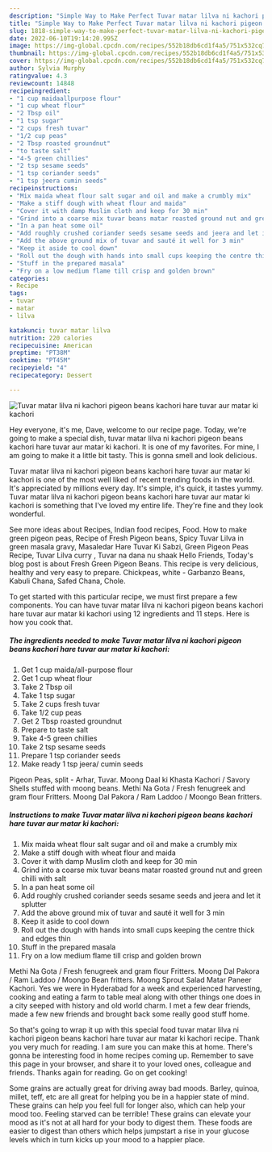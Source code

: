 ```yaml
---
description: "Simple Way to Make Perfect Tuvar matar lilva ni kachori pigeon beans kachori hare tuvar aur matar ki kachori"
title: "Simple Way to Make Perfect Tuvar matar lilva ni kachori pigeon beans kachori hare tuvar aur matar ki kachori"
slug: 1818-simple-way-to-make-perfect-tuvar-matar-lilva-ni-kachori-pigeon-beans-kachori-hare-tuvar-aur-matar-ki-kachori
date: 2022-06-10T19:14:20.995Z
image: https://img-global.cpcdn.com/recipes/552b18db6cd1f4a5/751x532cq70/tuvar-matar-lilva-ni-kachori-pigeon-beans-kachori-hare-tuvar-aur-matar-ki-kachori-recipe-main-photo.jpg
thumbnail: https://img-global.cpcdn.com/recipes/552b18db6cd1f4a5/751x532cq70/tuvar-matar-lilva-ni-kachori-pigeon-beans-kachori-hare-tuvar-aur-matar-ki-kachori-recipe-main-photo.jpg
cover: https://img-global.cpcdn.com/recipes/552b18db6cd1f4a5/751x532cq70/tuvar-matar-lilva-ni-kachori-pigeon-beans-kachori-hare-tuvar-aur-matar-ki-kachori-recipe-main-photo.jpg
author: Sylvia Murphy
ratingvalue: 4.3
reviewcount: 14848
recipeingredient:
- "1 cup maidaallpurpose flour"
- "1 cup wheat flour"
- "2 Tbsp oil"
- "1 tsp sugar"
- "2 cups fresh tuvar"
- "1/2 cup peas"
- "2 Tbsp roasted groundnut"
- "to taste salt"
- "4-5 green chillies"
- "2 tsp sesame seeds"
- "1 tsp coriander seeds"
- "1 tsp jeera cumin seeds"
recipeinstructions:
- "Mix maida wheat flour salt sugar and oil and make a crumbly mix"
- "Make a stiff dough with wheat flour and maida"
- "Cover it with damp Muslim cloth and keep for 30 min"
- "Grind into a coarse mix tuvar beans matar roasted ground nut and green chilli with salt"
- "In a pan heat some oil"
- "Add roughly crushed coriander seeds sesame seeds and jeera and let it splutter"
- "Add the above ground mix of tuvar and sauté it well for 3 min"
- "Keep it aside to cool down"
- "Roll out the dough with hands into small cups keeping the centre thick and edges thin"
- "Stuff in the prepared masala"
- "Fry on a low medium flame till crisp and golden brown"
categories:
- Recipe
tags:
- tuvar
- matar
- lilva

katakunci: tuvar matar lilva 
nutrition: 220 calories
recipecuisine: American
preptime: "PT38M"
cooktime: "PT45M"
recipeyield: "4"
recipecategory: Dessert

---
```



![Tuvar matar lilva ni kachori pigeon beans kachori hare tuvar aur matar ki kachori](https://img-global.cpcdn.com/recipes/552b18db6cd1f4a5/751x532cq70/tuvar-matar-lilva-ni-kachori-pigeon-beans-kachori-hare-tuvar-aur-matar-ki-kachori-recipe-main-photo.jpg)

Hey everyone, it's me, Dave, welcome to our recipe page. Today, we're going to make a special dish, tuvar matar lilva ni kachori pigeon beans kachori hare tuvar aur matar ki kachori. It is one of my favorites. For mine, I am going to make it a little bit tasty. This is gonna smell and look delicious.

Tuvar matar lilva ni kachori pigeon beans kachori hare tuvar aur matar ki kachori is one of the most well liked of recent trending foods in the world. It's appreciated by millions every day. It's simple, it's quick, it tastes yummy. Tuvar matar lilva ni kachori pigeon beans kachori hare tuvar aur matar ki kachori is something that I've loved my entire life. They're fine and they look wonderful.

See more ideas about Recipes, Indian food recipes, Food. How to make green pigeon peas, Recipe of Fresh Pigeon beans, Spicy Tuvar Lilva in green masala gravy, Masaledar Hare Tuvar Ki Sabzi, Green Pigeon Peas Recipe, Tuvar Lilva curry , Tuvar na dana nu shaak Hello Friends, Today&#39;s blog post is about Fresh Green Pigeon Beans. This recipe is very delicious, healthy and very easy to prepare. Chickpeas, white - Garbanzo Beans, Kabuli Chana, Safed Chana, Chole.


To get started with this particular recipe, we must first prepare a few components. You can have tuvar matar lilva ni kachori pigeon beans kachori hare tuvar aur matar ki kachori using 12 ingredients and 11 steps. Here is how you cook that.

<!--inarticleads1-->

##### The ingredients needed to make Tuvar matar lilva ni kachori pigeon beans kachori hare tuvar aur matar ki kachori:

1. Get 1 cup maida/all-purpose flour
1. Get 1 cup wheat flour
1. Take 2 Tbsp oil
1. Take 1 tsp sugar
1. Take 2 cups fresh tuvar
1. Take 1/2 cup peas
1. Get 2 Tbsp roasted groundnut
1. Prepare to taste salt
1. Take 4-5 green chillies
1. Take 2 tsp sesame seeds
1. Prepare 1 tsp coriander seeds
1. Make ready 1 tsp jeera/ cumin seeds


Pigeon Peas, split - Arhar, Tuvar. Moong Daal ki Khasta Kachori / Savory Shells stuffed with moong beans. Methi Na Gota / Fresh fenugreek and gram flour Fritters. Moong Dal Pakora / Ram Laddoo / Moongo Bean fritters. 

<!--inarticleads2-->

##### Instructions to make Tuvar matar lilva ni kachori pigeon beans kachori hare tuvar aur matar ki kachori:

1. Mix maida wheat flour salt sugar and oil and make a crumbly mix
1. Make a stiff dough with wheat flour and maida
1. Cover it with damp Muslim cloth and keep for 30 min
1. Grind into a coarse mix tuvar beans matar roasted ground nut and green chilli with salt
1. In a pan heat some oil
1. Add roughly crushed coriander seeds sesame seeds and jeera and let it splutter
1. Add the above ground mix of tuvar and sauté it well for 3 min
1. Keep it aside to cool down
1. Roll out the dough with hands into small cups keeping the centre thick and edges thin
1. Stuff in the prepared masala
1. Fry on a low medium flame till crisp and golden brown


Methi Na Gota / Fresh fenugreek and gram flour Fritters. Moong Dal Pakora / Ram Laddoo / Moongo Bean fritters. Moong Sprout Salad Matar Paneer Kachori. Yes we were in Hyderabad for a week and experienced harvesting, cooking and eating a farm to table meal along with other things one does in a city seeped with history and old world charm. I met a few dear friends, made a few new friends and brought back some really good stuff home. 

So that's going to wrap it up with this special food tuvar matar lilva ni kachori pigeon beans kachori hare tuvar aur matar ki kachori recipe. Thank you very much for reading. I am sure you can make this at home. There's gonna be interesting food in home recipes coming up. Remember to save this page in your browser, and share it to your loved ones, colleague and friends. Thanks again for reading. Go on get cooking!

Some grains are actually great for driving away bad moods. Barley, quinoa, millet, teff, etc are all great for helping you be in a happier state of mind. These grains can help you feel full for longer also, which can help your mood too. Feeling starved can be terrible! These grains can elevate your mood as it's not at all hard for your body to digest them. These foods are easier to digest than others which helps jumpstart a rise in your glucose levels which in turn kicks up your mood to a happier place.
